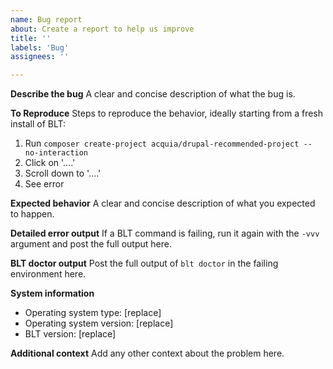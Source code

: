 ```yaml
---
name: Bug report
about: Create a report to help us improve
title: ''
labels: 'Bug'
assignees: ''

---
```


<!-- Before posting, please read the contribution guidelines (linked to the right) to ensure that you get the best support. -->

**Describe the bug**
A clear and concise description of what the bug is.

**To Reproduce**
Steps to reproduce the behavior, ideally starting from a fresh install of BLT:
1. Run `composer create-project acquia/drupal-recommended-project --no-interaction`
2. Click on '....'
3. Scroll down to '....'
4. See error

**Expected behavior**
A clear and concise description of what you expected to happen.

**Detailed error output**
If a BLT command is failing, run it again with the `-vvv` argument and post the full output here.

**BLT doctor output**
Post the full output of `blt doctor` in the failing environment here.

**System information**
* Operating system type: [replace]
* Operating system version: [replace]
* BLT version: [replace]

**Additional context**
Add any other context about the problem here.
